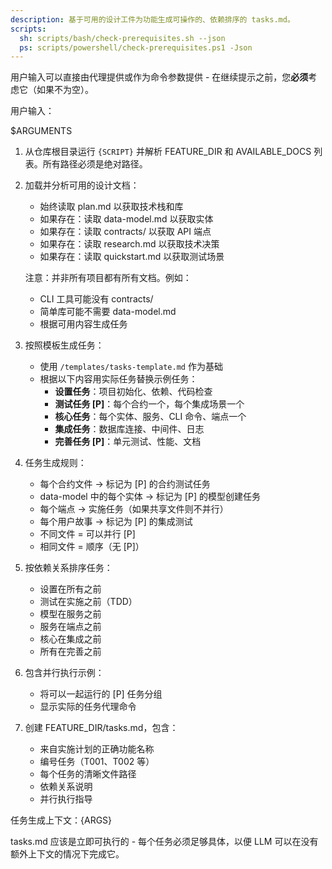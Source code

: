 ```yaml
---
description: 基于可用的设计工件为功能生成可操作的、依赖排序的 tasks.md。
scripts:
  sh: scripts/bash/check-prerequisites.sh --json
  ps: scripts/powershell/check-prerequisites.ps1 -Json
---
```


用户输入可以直接由代理提供或作为命令参数提供 - 在继续提示之前，您**必须**考虑它（如果不为空）。

用户输入：

$ARGUMENTS

1. 从仓库根目录运行 `{SCRIPT}` 并解析 FEATURE_DIR 和 AVAILABLE_DOCS 列表。所有路径必须是绝对路径。
2. 加载并分析可用的设计文档：
   - 始终读取 plan.md 以获取技术栈和库
   - 如果存在：读取 data-model.md 以获取实体
   - 如果存在：读取 contracts/ 以获取 API 端点
   - 如果存在：读取 research.md 以获取技术决策
   - 如果存在：读取 quickstart.md 以获取测试场景

   注意：并非所有项目都有所有文档。例如：
   - CLI 工具可能没有 contracts/
   - 简单库可能不需要 data-model.md
   - 根据可用内容生成任务

3. 按照模板生成任务：
   - 使用 `/templates/tasks-template.md` 作为基础
   - 根据以下内容用实际任务替换示例任务：
     * **设置任务**：项目初始化、依赖、代码检查
     * **测试任务 [P]**：每个合约一个，每个集成场景一个
     * **核心任务**：每个实体、服务、CLI 命令、端点一个
     * **集成任务**：数据库连接、中间件、日志
     * **完善任务 [P]**：单元测试、性能、文档

4. 任务生成规则：
   - 每个合约文件 → 标记为 [P] 的合约测试任务
   - data-model 中的每个实体 → 标记为 [P] 的模型创建任务
   - 每个端点 → 实施任务（如果共享文件则不并行）
   - 每个用户故事 → 标记为 [P] 的集成测试
   - 不同文件 = 可以并行 [P]
   - 相同文件 = 顺序（无 [P]）

5. 按依赖关系排序任务：
   - 设置在所有之前
   - 测试在实施之前（TDD）
   - 模型在服务之前
   - 服务在端点之前
   - 核心在集成之前
   - 所有在完善之前

6. 包含并行执行示例：
   - 将可以一起运行的 [P] 任务分组
   - 显示实际的任务代理命令

7. 创建 FEATURE_DIR/tasks.md，包含：
   - 来自实施计划的正确功能名称
   - 编号任务（T001、T002 等）
   - 每个任务的清晰文件路径
   - 依赖关系说明
   - 并行执行指导

任务生成上下文：{ARGS}

tasks.md 应该是立即可执行的 - 每个任务必须足够具体，以便 LLM 可以在没有额外上下文的情况下完成它。